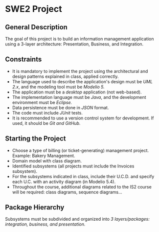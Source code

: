 # SWE2 Project

## General Description

The goal of this project is to build an information management application using a 3-layer architecture: Presentation, Business, and Integration.

## Constraints

- It is mandatory to implement the project using the architectural and design patterns explained in class, applied correctly.
- The language used to describe the application's design must be *UML 2.x*, and the modeling tool must be *Modelio 5.*
- The application must be a *desktop* application (not web-based).
- The implementation language must be *Java*, and the development environment must be *Eclipse.*
- Data persistence must be done in *JSON* format.
- The code must include *JUnit* tests.
- It is recommended to use a version control system for development. If used, it should be *Git and GitHub.*

## Starting the Project

- Choose a type of billing (or ticket-generating) management project.  
  Example: Bakery Management.
- Domain model with class diagram.
- Identified subsystems (all projects must include the Invoices subsystem).
- For the subsystems indicated in class, include their U.C.D. and specify each U.C. with an activity diagram (in Modelio 5.4).
- Throughout the course, additional diagrams related to the IS2 course will be required: class diagrams, sequence diagrams...

## Package Hierarchy

Subsystems must be subdivided and organized into *3 layers/packages: integration, business, and presentation.*
